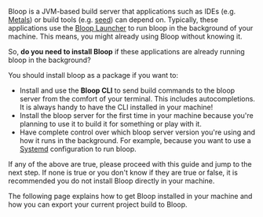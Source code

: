 Bloop is a JVM-based build server that applications such as IDEs (e.g.
[Metals](https://scalameta.org/metals)) or build tools (e.g.
[seed](https://github.com/tindzk/seed)) can depend on. Typically, these
applications use the [Bloop Launcher](docs/launcher-reference) to run bloop
in the background of your machine. This means, you might already using Bloop
without knowing it.

So, **do you need to install Bloop** if these applications are already
running bloop in the background?

You should install bloop as a package if you want to:

- Install and use the **Bloop CLI** to send build commands to the bloop
  server from the comfort of your terminal. This includes autocompletions.
  It is always handy to have the CLI installed in your machine!
- Install the bloop server for the first time in your machine because you're
  planning to use it to build it for something or play with it.
- Have complete control over which bloop server version you're using and how
  it runs in the background. For example, because you want to use a
  [Systemd](https://freedesktop.org/wiki/Software/systemd/) configuration to
  run bloop.

If any of the above are true, please proceed with this guide and jump to the
next step. If none is true or you don't know if they are true or false, it is
recommended you do not install Bloop directly in your machine.

The following page explains how to get Bloop installed in your machine and
how you can export your current project build to Bloop.